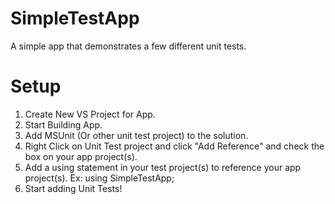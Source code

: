 # SimpleTestApp
A simple app that demonstrates a few different unit tests.

# Setup
1. Create New VS Project for App.
2. Start Building App.
3. Add MSUnit (Or other unit test project) to the solution.
4. Right Click on Unit Test project and click "Add Reference" and check the box on your app project(s).
5. Add a using statement in your test project(s) to reference your app project(s). Ex: using SimpleTestApp;
6. Start adding Unit Tests!
